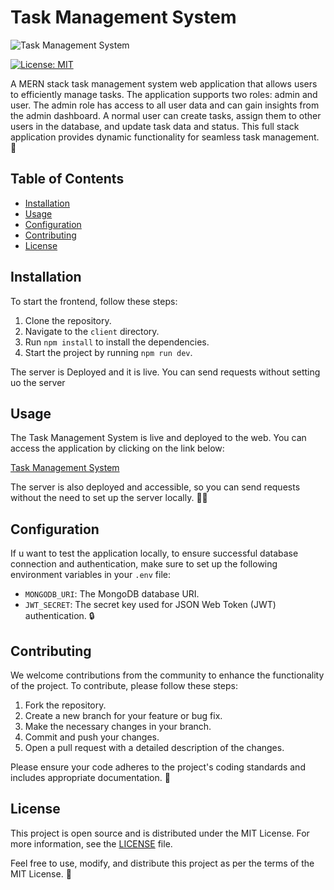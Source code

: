 # Task Management System

![Task Management System](https://res.cloudinary.com/dlpgowt5s/image/upload/v1689612832/Screenshot_2023-07-17_222301_l3ifjd.png)

[![License: MIT](https://img.shields.io/badge/License-MIT-yellow.svg)](https://opensource.org/licenses/MIT)

A MERN stack task management system web application that allows users to efficiently manage tasks. The application supports two roles: admin and user. The admin role has access to all user data and can gain insights from the admin dashboard. A normal user can create tasks, assign them to other users in the database, and update task data and status. This full stack application provides dynamic functionality for seamless task management. 🚀

## Table of Contents

- [Installation](#installation)
- [Usage](#usage)
- [Configuration](#configuration)
- [Contributing](#contributing)
- [License](#license)

## Installation

To start the frontend, follow these steps:

1. Clone the repository.
2. Navigate to the `client` directory.
3. Run `npm install` to install the dependencies.
4. Start the project by running `npm run dev`.

The server is Deployed and it is live. You can send requests without setting uo the server

## Usage

The Task Management System is live and deployed to the web. You can access the application by clicking on the link below:

[Task Management System](https://64b56f3d32002324ef0f142c--deluxe-salamander-bad23b.netlify.app/)

The server is also deployed and accessible, so you can send requests without the need to set up the server locally. 👩‍💻

## Configuration

If u want to test the application locally, to ensure successful database connection and authentication, make sure to set up the following environment variables in your `.env` file:

- `MONGODB_URI`: The MongoDB database URI.
- `JWT_SECRET`: The secret key used for JSON Web Token (JWT) authentication. 🔒

## Contributing

We welcome contributions from the community to enhance the functionality of the project. To contribute, please follow these steps:

1. Fork the repository.
2. Create a new branch for your feature or bug fix.
3. Make the necessary changes in your branch.
4. Commit and push your changes.
5. Open a pull request with a detailed description of the changes.

Please ensure your code adheres to the project's coding standards and includes appropriate documentation. 🙌

## License

This project is open source and is distributed under the MIT License. For more information, see the [LICENSE](LICENSE) file.

Feel free to use, modify, and distribute this project as per the terms of the MIT License. 📝
